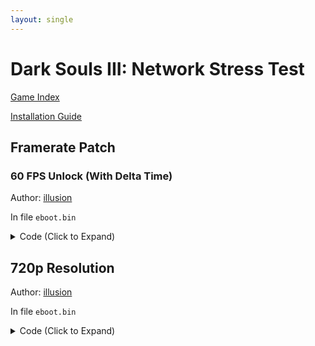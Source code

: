 ```yaml
---
layout: single
---
```


# Dark Souls III: Network Stress Test

[Game Index](/patch/#ps4)

[Installation Guide](/install-instructions/)

## Framerate Patch

### 60 FPS Unlock (With Delta Time)

Author: [illusion](https://twitter.com/illusion0002)

In file `eboot.bin`

<details>
<summary>Code (Click to Expand)</summary>

{% highlight yml %}
- game: "Dark Souls III: Network Stress Test"
  app_ver: "01.00"
  patch_ver: "1.0"
  name: "60 FPS Unlock (With Delta Time)"
  author: "illusion"
  arch: generic_orbis
  enabled: False
  patch_list:
        - [ bytes, 0x2390407, "C7 43 08 05 00 00 00 EB 07" ]
        - [ bytes, 0x239050C, "41 B6 01" ]
{% endhighlight %}

</details>

## 720p Resolution

Author: [illusion](https://twitter.com/illusion0002)

In file `eboot.bin`

<details>
<summary>Code (Click to Expand)</summary>

{% highlight yml %}
- game: "Dark Souls III: Network Stress Test"
  app_ver: "01.00"
  patch_ver: "1.0"
  name: "720p Resolution"
  author: "illusion"
  arch: generic_orbis
  enabled: False
  patch_list:
        - [ bytes, 0x5926D84, "00 05 00 00 D0 02 00 00" ]
{% endhighlight %}

</details>

<!--

### 30 FPS Limit (Proper Frame-Pacing)

Author: [illusion](https://twitter.com/illusion0002)

In file `eboot.bin`

<details>
<summary>Code (Click to Expand)</summary>

{% highlight none %}
# Fliprate

# sceVideoOutSetFlipRate 0x1
{% endhighlight %}

</details>

-->

